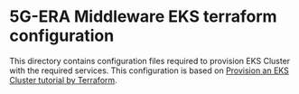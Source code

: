 # 5G-ERA Middleware EKS terraform configuration

This directory contains configuration files required to provision EKS Cluster with the required services.
This configuration is based on [Provision an EKS Cluster tutorial by Terraform](https://developer.hashicorp.com/terraform/tutorials/kubernetes/eks).

